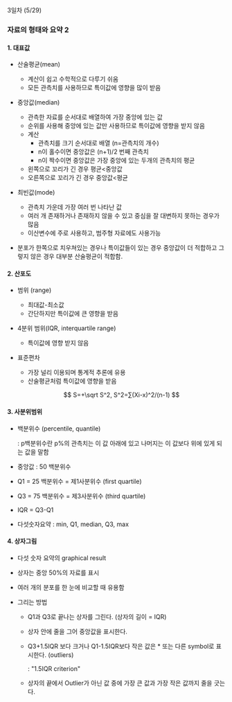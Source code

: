3일차 (5/29)

### 자료의 형태와 요약 2



#### 1. 대표값

- 산술평균(mean)
  - 계산이 쉽고 수학적으로 다루기 쉬움
  - 모든 관측치를 사용하므로 특이값에 영향을 많이 받음
- 중앙값(median)
  - 관측한 자료를 순서대로 배열하여 가장 중앙에 있는 값
  - 순위를 사용해 중앙에 있는 값만 사용하므로 특이값에 영향을 받지 않음
  - 계산
    - 관측치를 크기 순서대로 배열 (n=관측치의 개수)
    - n이 홀수이면 중앙값은 (n+1)/2 번째 관측치
    - n이 짝수이면 중앙값은 가장 중앙에 있는 두개의 관측치의 평균
  - 왼쪽으로 꼬리가 긴 경우 평균<중앙값
  - 오른쪽으로 꼬리가 긴 경우 중앙값<평균
- 최빈값(mode)
  - 관측치 가운데 가장 여러 번 나타난 값
  - 여러 개 존재하거나 존재하지 않을 수 있고 중심을 잘 대변하지 못하는 경우가 많음
  - 이산변수에 주로 사용하고, 범주형 자료에도 사용가능

- 분포가 한쪽으로 치우쳐있는 경우나 특이값들이 있는 경우 중앙값이 더 적합하고 그렇지 않은 경우 대부분 산술평균이 적합함.



#### 2.  산포도

- 범위 (range)
  - 최대값-최소값
  - 간단하지만 특이값에 큰 영향을 받음

- 4분위 범위(IQR, interquartile range)

  - 특이값에 영향 받지 않음

- 표준편차

  - 가장 널리 이용되며 통계적 추론에 유용
  - 산술평균처럼 특이값에 영향을 받음

  $$
  S=+\sqrt S^2, S^2=∑(Xi-x)^2/(n-1)
  $$

  



#### 3. 사분위범위

- 백분위수 (percentile, quantile)

  : p백분위수란 p%의 관측치는 이 값 아래에 있고 나머지는 이 값보다 위에 있게 되는 값을 말함

- 중앙값 : 50 백분위수

- Q1 = 25 백분위수 = 제1사분위수 (first quartile)

- Q3 = 75 백분위수 = 제3사분위수 (third quartile)

- IQR = Q3-Q1

- 다섯숫자요약 : min, Q1, median, Q3, max



#### 4. 상자그림

- 다섯 숫자 요약의 graphical result

- 상자는 중앙 50%의 자료를 표시

- 여러 개의 분포를 한 눈에 비교할 때 유용함

- 그리는 방법 
  - Q1과 Q3로 끝나는 상자를 그린다. (상자의 길이 = IQR)

  - 상자 안에 줄을 그어 중앙값을 표시한다.

  - Q3+1.5IQR 보다 크거나 Q1-1.5IQR보다 작은 값은 * 또는 다른 symbol로 표시한다. (outliers)

    : "1.5IQR criterion"

  - 상자의 끝에서 Outlier가 아닌 값 중에 가장 큰 값과 가장 작은 값까지 줄을 긋는다.